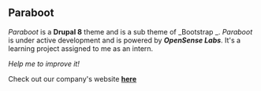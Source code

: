 ## Paraboot
_Paraboot_ is a **Drupal 8** theme and is a sub theme of _Bootstrap _. _Paraboot_ is  under active development and is powered by **_OpenSense Labs_**. It's a learning project assigned to me as an intern.

_Help me to improve it!_

Check out our company's website [**here**](https://opensenselabs.com)
